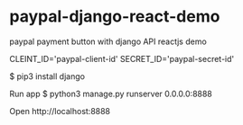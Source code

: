 # paypal-django-react-demo
paypal payment button with django API reactjs demo

CLEINT_ID='paypal-client-id'
SECRET_ID='paypal-secret-id'

$ pip3 install django


Run app
$ python3 manage.py runserver 0.0.0.0:8888

Open http://localhost:8888